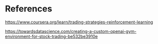 # References

https://www.coursera.org/learn/trading-strategies-reinforcement-learning

https://towardsdatascience.com/creating-a-custom-openai-gym-environment-for-stock-trading-be532be3910e

